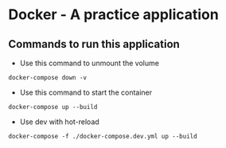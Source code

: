 # Docker - A practice application

## Commands to run this application
- Use this command to unmount the volume
```
docker-compose down -v   
```

- Use this command to start the container
```
docker-compose up --build
```

- Use dev with hot-reload
```
docker-compose -f ./docker-compose.dev.yml up --build
```